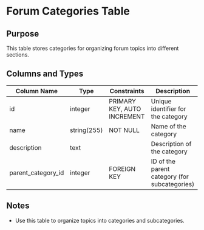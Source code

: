 # Forum Categories Table

## Purpose
This table stores categories for organizing forum topics into different sections.

## Columns and Types

| Column Name | Type | Constraints | Description |
|-------------|------|-------------|-------------|
| id | integer | PRIMARY KEY, AUTO INCREMENT | Unique identifier for the category |
| name | string(255) | NOT NULL | Name of the category |
| description | text | | Description of the category |
| parent_category_id | integer | FOREIGN KEY | ID of the parent category (for subcategories) |

## Notes
- Use this table to organize topics into categories and subcategories.
